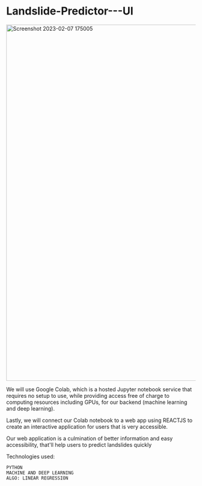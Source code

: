 # Landslide-Predictor---UI

<img width="944" alt="Screenshot 2023-02-07 175005" src="https://github.com/aashi1710/Landslide-Predictor--ML-GradioUI-/assets/98670263/56bbe5b1-e558-472f-8b5d-2cddbcbfdb2e">

We will use Google Colab, which is a hosted Jupyter notebook service that requires no setup to use, while providing access free of charge to computing resources including GPUs, for our backend (machine learning and deep learning).

Lastly, we will connect our Colab notebook to a web app using REACTJS to create an interactive application for users that is very accessible.

Our web application is a culmination of better information and easy accessibility, that'll help users to predict landslides quickly


Technologies used:

    PYTHON
    MACHINE AND DEEP LEARNING
    ALGO: LINEAR REGRESSION
    

